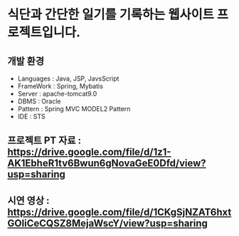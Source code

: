# 식단과 간단한 일기를 기록하는 웹사이트 프로젝트입니다.

## 개발 환경
 - Languages : Java, JSP, JavsScript
 - FrameWork : Spring, Mybatis
 - Server : apache-tomcat9.0
 - DBMS : Oracle
 - Pattern	: Spring MVC MODEL2 Pattern
 - IDE : STS


## 프로젝트 PT 자료 : https://drive.google.com/file/d/1z1-AK1EbheR1tv6Bwun6gNovaGeE0Dfd/view?usp=sharing

## 시연 영상 : https://drive.google.com/file/d/1CKgSjNZAT6hxtGOIiCeCQSZ8MejaWscY/view?usp=sharing
